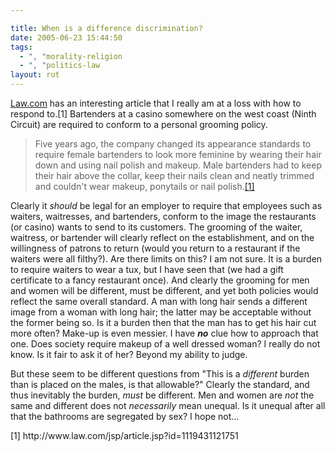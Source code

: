 ```yaml
---

title: When is a difference discrimination?
date: 2005-06-23 15:44:50
tags:
  - ", "morality-religion
  - ", "politics-law
layout: rut
---
```


<p><a href="http://www.law.com">Law.com</a> has an interesting article that I really am at a loss with how to respond to.[1] Bartenders at a casino somewhere on the west coast (Ninth Circuit) are required to conform to a personal grooming policy.</p>  <blockquote>Five years ago, the company changed its appearance standards to require female bartenders to look more feminine by wearing their hair down and using nail polish and makeup.  Male bartenders had to keep their hair above the collar, keep their nails clean and neatly trimmed and couldn't wear makeup, ponytails or nail polish.<a href="http://www.law.com/jsp/article.jsp?id=1119431121751">[1]</a></blockquote>  <p>Clearly it <em>should</em> be legal for an employer to require that employees such as waiters, waitresses, and bartenders, conform to the image the restaurants (or casino) wants to send to its customers. The grooming of the waiter, waitress, or bartender will clearly reflect on the establishment, and on the willingness of patrons to return (would you return to a restaurant if the waiters were all filthy?).  Are there limits on this?  I am not sure.  It is a burden to require waiters to wear a tux, but I have seen that (we had a gift certificate to a fancy restaurant once).  And clearly the grooming for men and women will be different, must be different, and yet both policies would reflect the same overall standard. A man with long hair sends a different image from a woman with long hair; the latter may be acceptable without the former being so. Is it a burden then that the man has to get his hair cut more often? Make-up is even messier.  I have <strong><em>no</em></strong> clue how to approach that one.  Does society require makeup of a well dressed woman?  I really do not know.  Is it fair to ask it of her? Beyond my ability to judge.</p>  <p>But these seem to be different questions from "This is a <em>different</em> burden than is placed on the males, is that allowable?"  Clearly the standard, and thus inevitably the burden, <em>must</em> be different.  Men and women are <em>not</em> the same and different does not <em>necessarily</em> mean unequal. Is it unequal after all that the bathrooms are segregated by sex? I hope not&#x2026;</p>  [1] http://www.law.com/jsp/article.jsp?id=1119431121751

